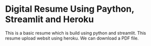 <h1>Digital Resume Using Paython, Streamlit and Heroku</h1>

<p>This is a basic resume which is build using python and streamlit. This resume upload websit using heroku. We can download a PDF file.</p>
